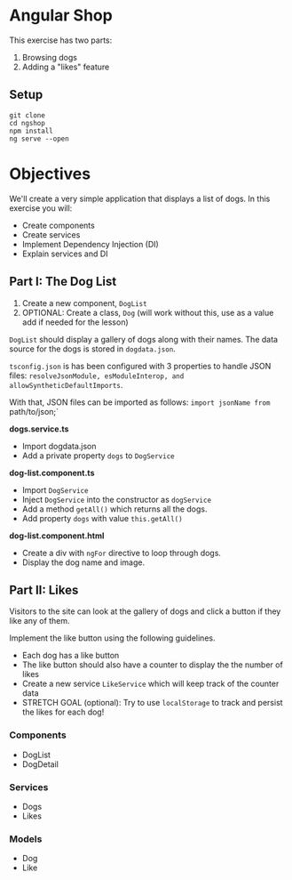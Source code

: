 # Angular Shop

This exercise has two parts:

1. Browsing dogs
2. Adding a "likes" feature

## Setup

```
git clone
cd ngshop
npm install
ng serve --open
```

# Objectives

We'll create a very simple application that displays a list of dogs. In this exercise you will:

* Create components
* Create services
* Implement Dependency Injection (DI)
* Explain services and DI

## Part I: The Dog List

1. Create a new component, `DogList`
2. OPTIONAL: Create a class, `Dog` (will work without this, use as a value add if needed for the lesson)

`DogList` should display a gallery of dogs along with their names. The data source for the dogs is stored in `dogdata.json`. 

`tsconfig.json` is has been configured with 3 properties to handle JSON files: `resolveJsonModule, esModuleInterop, and allowSyntheticDefaultImports`. 

With that, JSON files can be imported as follows: `import jsonName from `path/to/json;`

**dogs.service.ts**
- Import dogdata.json
- Add a private property `dogs` to `DogService` 

**dog-list.component.ts**
- Import `DogService`
- Inject `DogService` into the constructor as `dogService`
- Add a method `getAll()` which returns all the dogs.
- Add property `dogs` with value `this.getAll()`

**dog-list.component.html**
- Create a div with `ngFor` directive to loop through dogs.
- Display the dog name and image.

## Part II: Likes

Visitors to the site can look at the gallery of dogs and click a button if they like any of them.

Implement the like button using the following guidelines.

* Each dog has a like button
* The like button should also have a counter to display the the number of likes
* Create a new service `LikeService` which will keep track of the counter data
* STRETCH GOAL (optional): Try to use `localStorage` to track and persist the likes for each dog!

### Components

- DogList
- DogDetail

### Services

- Dogs
- Likes

### Models

- Dog
- Like
